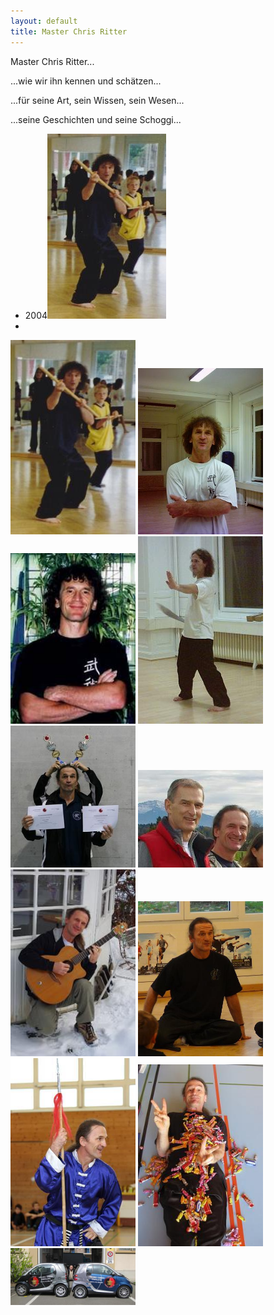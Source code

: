 ```yaml
---
layout: default
title: Master Chris Ritter
---
```


Master Chris Ritter...

...wie wir ihn kennen und schätzen...

...für seine Art, sein Wissen, sein Wesen...

...seine Geschichten und seine Schoggi...

<ul class="small-block-grid-1 medium-block-grid-2 large-block-grid-3">
<li><a class="button-contact-info">2004<img src="/images/chris_04.jpg"</a></li>
<li><a class="button-contact-info" title="2005" src="/images/chris_05.jpg"</a></li>
</ul>


<img class="ifloat-left" src="/images/chris_04.jpg" alt="Chris Ritter" width="200px">
<img class="ifloat-left" src="/images/chris_05.jpg" alt="Chris Ritter" width="200px">
<img class="ifloat-left" src="/images/chris_06.jpg" alt="Chris Ritter" width="200px">
<img class="ifloat-left" src="/images/chris_07.jpg" alt="Chris Ritter" width="200px">
<img class="ifloat-left" src="/images/chris_08.jpg" alt="Chris Ritter" width="200px">
<img class="ifloat-left" src="/images/chris_09.jpg" alt="Chris Ritter" width="200px">
<img class="ifloat-left" src="/images/chris_10.jpg" alt="Chris Ritter" width="200px">
<img class="ifloat-left" src="/images/chris_11.jpg" alt="Chris Ritter" width="200px">
<img class="ifloat-left" src="/images/chris_12.jpg" alt="Chris Ritter" width="200px">
<img class="ifloat-left" src="/images/chris_13.jpg" alt="Chris Ritter" width="200px">
<img class="ifloat-left" src="/images/chris_14.jpg" alt="Chris Ritter" width="200px">